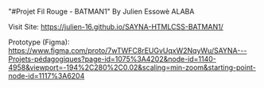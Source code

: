 "#Projet Fil Rouge - BATMAN1" By Julien Essowè ALABA

Visit Site: https://julien-16.github.io/SAYNA-HTMLCSS-BATMAN1/

Prototype (Figma):
https://www.figma.com/proto/7wTWFC8rEUGvUqxW2NqyWu/SAYNA---Projets-pédagogiques?page-id=1075%3A4202&node-id=1140-4958&viewport=-194%2C280%2C0.02&scaling=min-zoom&starting-point-node-id=1117%3A6204

